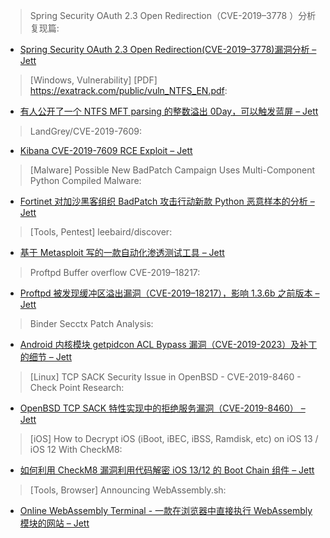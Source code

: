 > Spring Security OAuth 2.3 Open Redirection（CVE-2019–3778 ）分析复现篇:


* [Spring Security OAuth 2.3 Open Redirection(CVE-2019–3778)漏洞分析 – Jett](https://www.freebuf.com/vuls/216582.html)



> [Windows, Vulnerability] [PDF] https://exatrack.com/public/vuln_NTFS_EN.pdf:


* [有人公开了一个 NTFS MFT parsing 的整数溢出 0Day，可以触发蓝屏 – Jett](https://exatrack.com/public/vuln_NTFS_EN.pdf)



> LandGrey/CVE-2019-7609:


* [Kibana CVE-2019-7609 RCE Exploit – Jett](https://github.com/LandGrey/CVE-2019-7609/)



> [Malware] Possible New BadPatch Campaign Uses Multi-Component Python Compiled Malware:


* [Fortinet 对加沙黑客组织 BadPatch 攻击行动新款 Python 恶意样本的分析 – Jett](http://feedproxy.google.com/~r/fortinet/blog/threat-research/~3/axJYBkABv34/badpatch-campaign-uses-python-malware.html)



> [Tools, Pentest] leebaird/discover:


* [基于 Metasploit 写的一款自动化渗透测试工具 – Jett](https://github.com/leebaird/discover)



> Proftpd Buffer overflow CVE-2019–18217:


* [Proftpd 被发现缓冲区溢出漏洞（CVE-2019–18217），影响 1.3.6b 之前版本 – Jett](https://medium.com/@social_62682/proftpd-buffer-overflow-cve-2019-18217-281503c527e6)



> Binder Secctx Patch Analysis:


* [Android 内核模块 getpidcon ACL Bypass 漏洞（CVE-2019-2023）及补丁的细节 – Jett](https://www.synacktiv.com/posts/systems/binder-secctx-patch-analysis.html)



> [Linux] TCP SACK Security Issue in OpenBSD - CVE-2019-8460 - Check Point Research:


* [OpenBSD TCP SACK 特性实现中的拒绝服务漏洞（CVE-2019-8460） – Jett](https://research.checkpoint.com/tcp-sack-security-issue-in-openbsd-cve-2019-8460/)



> [iOS] How to Decrypt iOS (iBoot, iBEC, iBSS, Ramdisk, etc) on iOS 13 / iOS 12 With CheckM8:


* [如何利用 CheckM8 漏洞利用代码解密 iOS 13/12 的 Boot Chain 组件 – Jett](https://jailbreak.fce365.info/Thread-How-to-Decrypt-iOS-iBoot-iBEC-iBSS-Ramdisk-etc-on-iOS-13-iOS-12-With-CheckM8)



> [Tools, Browser] Announcing WebAssembly.sh:


* [Online WebAssembly Terminal - 一款在浏览器中直接执行 WebAssembly 模块的网站 – Jett](https://medium.com/wasmer/webassembly-sh-408b010c14db)